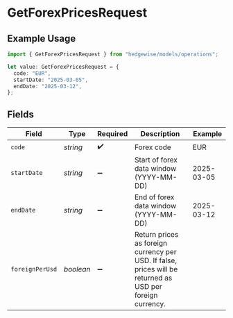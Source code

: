 # GetForexPricesRequest

## Example Usage

```typescript
import { GetForexPricesRequest } from "hedgewise/models/operations";

let value: GetForexPricesRequest = {
  code: "EUR",
  startDate: "2025-03-05",
  endDate: "2025-03-12",
};
```

## Fields

| Field                                                                                                     | Type                                                                                                      | Required                                                                                                  | Description                                                                                               | Example                                                                                                   |
| --------------------------------------------------------------------------------------------------------- | --------------------------------------------------------------------------------------------------------- | --------------------------------------------------------------------------------------------------------- | --------------------------------------------------------------------------------------------------------- | --------------------------------------------------------------------------------------------------------- |
| `code`                                                                                                    | *string*                                                                                                  | :heavy_check_mark:                                                                                        | Forex code                                                                                                | EUR                                                                                                       |
| `startDate`                                                                                               | *string*                                                                                                  | :heavy_minus_sign:                                                                                        | Start of forex data window (YYYY-MM-DD)                                                                   | 2025-03-05                                                                                                |
| `endDate`                                                                                                 | *string*                                                                                                  | :heavy_minus_sign:                                                                                        | End of forex data window (YYYY-MM-DD)                                                                     | 2025-03-12                                                                                                |
| `foreignPerUsd`                                                                                           | *boolean*                                                                                                 | :heavy_minus_sign:                                                                                        | Return prices as foreign currency per USD. If false, prices will be returned as USD per foreign currency. |                                                                                                           |